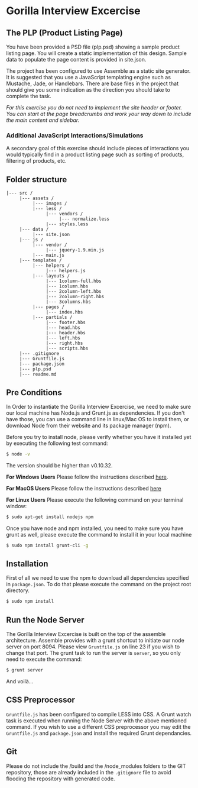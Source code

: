 # Gorilla Interview Excercise

## The PLP (Product Listing Page)

You have been provided a PSD file (plp.psd) showing a sample product listing page.  You will create a static implementation of this design.  Sample data to populate the page content is provided in site.json.

The project has been configured to use Assemble as a static site generator.  It is suggested that you use a JavaScript templating engine such as Mustache, Jade, or Handlebars.  There are base files in the project that should give you some indication as the direction you should take to complete the task.

*For this exercise you do not need to implement the site header or footer.  You can start at the page breadcrumbs and work your way down to include the main content and sidebar.*

### Additional JavaScript Interactions/Simulations
A secondary goal of this exercise should include pieces of interactions you would typically find in a product listing page such as sorting of products, filtering of products, etc.

## Folder structure

```
|--- src /
     |--- assets /
          |--- images /
          |--- less /
               |--- vendors /
                    |--- normalize.less
               |--- styles.less
     |--- data /
          |--- site.json
     |--- js /
          |--- vendor /
               |--- jquery-1.9.min.js
          |--- main.js     
     |--- templates /
          |--- helpers /
               |--- helpers.js
          |--- layouts /
               |--- 1column-full.hbs
               |--- 1column.hbs
               |--- 2column-left.hbs
               |--- 2column-right.hbs
               |--- 3columns.hbs
          |--- pages /
               |--- index.hbs
          |--- partials /
               |--- footer.hbs
               |--- head.hbs
               |--- header.hbs
               |--- left.hbs
               |--- right.hbs
               |--- scripts.hbs
     |--- .gitignore
     |--- Gruntfile.js
     |--- package.json
     |--- plp.psd
     |--- readme.md
```

## Pre Conditions

In Order to instantiate the Gorilla Interview Excercise, we need to make sure our local machine has Node.js and Grunt.js as dependencies.
If you don't have those, you can use a command line in linux/Mac OS to install them, or download Node from their website and its package manager (npm).

Before you try to install node, please verify whether you have it installed yet by executing the following test command:

```sh
$ node -v
```

The version should be higher than v0.10.32.

__For Windows Users__ Please follow the instructions described [here](http://blog.teamtreehouse.com/install-node-js-npm-windows).

__For MacOS Users__ Please follow the instructions described [here](http://coolestguidesontheplanet.com/installing-node-js-on-osx-10-10-yosemite/)

__For Linux Users__ Please execute the following command on your terminal window:

```sh
$ sudo apt-get install nodejs npm
```
Once you have node and npm installed, you need to make sure you have grunt as well, please execute the command to install it in your local machine

```sh
$ sudo npm install grunt-cli -g
```

## Installation

First of all we need to use the npm to download all dependencies specified in `package.json`.  To do that please execute the command on the project root directory.
```sh
$ sudo npm install
```

## Run the Node Server

The Gorilla Interview Excercise is built on the top of the assemble architecture.  Assemble provides with a grunt shortcut to initiate our node server on port 8094.  Please view `Gruntfile.js` on line 23 if you wish to change that port.
The grunt task to run the server is `server`, so you only need to execute the command:

```sh
$ grunt server
```
And voilà...

## CSS Preprocessor

`Gruntfile.js` has been configured to compile LESS into CSS.  A Grunt watch task is executed when running the Node Server with the above mentioned command.  If you wish to use a different CSS preprocessor you may edit the `Gruntfile.js` and `package.json` and install the required Grunt dependancies.

## Git

Please do not include the /build and the /node_modules folders to the GIT repository, those are already included in the `.gitignore` file to avoid flooding the repository with generated code.



